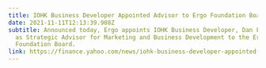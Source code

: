 ```yaml
---
title: IOHK Business Developer Appointed Advisor to Ergo Foundation Board
date: 2021-11-11T12:13:39.908Z
subtitle: Announced today, Ergo appoints IOHK Business Developer, Dan Friedman,
  as Strategic Advisor for Marketing and Business Development to the Ergo
  Foundation Board.
link: https://finance.yahoo.com/news/iohk-business-developer-appointed-advisor-003300091.html?guccounter=1&guce_referrer=aHR0cHM6Ly9kdWNrZHVja2dvLmNvbS8&guce_referrer_sig=AQAAALCKsx_c47-KeftaMCnvv1cju2k59Tp0OWbLGw9XRjX0ZT1c62auU5PanSGKVQ_kqih7TDW7gHVeRZWT3FRiuY8SpCNRCw-fkkp40UTnEmkpGxwUpGY1nyh27mgEisB4hEhDsvlG7QppIldIo1iuNOnoYHoTOT9MmCKttJdm4cdL
---
```

